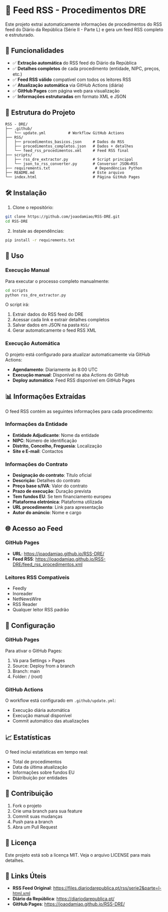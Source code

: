 # 📰 Feed RSS - Procedimentos DRE

Este projeto extrai automaticamente informações de procedimentos do RSS feed do Diário da República (Série II - Parte L) e gera um feed RSS completo e estruturado.

## 🚀 Funcionalidades

- ✅ **Extração automática** do RSS feed do Diário da República
- ✅ **Detalhes completos** de cada procedimento (entidade, NIPC, preços, etc.)
- ✅ **Feed RSS válido** compatível com todos os leitores RSS
- ✅ **Atualização automática** via GitHub Actions (diária)
- ✅ **GitHub Pages** com página web para visualização
- ✅ **Informações estruturadas** em formato XML e JSON

## 📁 Estrutura do Projeto

```
RSS - DRE/
├── .github/
│   └── update.yml          # Workflow GitHub Actions
├── RSS/
│   ├── procedimentos_basicos.json     # Dados do RSS
│   ├── procedimentos_completos.json   # Dados + detalhes
│   └── feed_rss_procedimentos.xml     # Feed RSS final
├── scripts/
│   ├── rss_dre_extractor.py           # Script principal
│   └── json_to_rss_converter.py       # Conversor JSON→RSS
├── requirements.txt                    # Dependências Python
├── README.md                          # Este arquivo
└── index.html                         # Página GitHub Pages
```

## 🛠️ Instalação

1. Clone o repositório:

```bash
git clone https://github.com/joaodamiao/RSS-DRE.git
cd RSS-DRE
```

2. Instale as dependências:

```bash
pip install -r requirements.txt
```

## 🎯 Uso

### Execução Manual

Para executar o processo completo manualmente:

```bash
cd scripts
python rss_dre_extractor.py
```

O script irá:

1. Extrair dados do RSS feed do DRE
2. Acessar cada link e extrair detalhes completos
3. Salvar dados em JSON na pasta `RSS/`
4. Gerar automaticamente o feed RSS XML

### Execução Automática

O projeto está configurado para atualizar automaticamente via GitHub Actions:

- **Agendamento**: Diariamente às 8:00 UTC
- **Execução manual**: Disponível na aba Actions do GitHub
- **Deploy automático**: Feed RSS disponível em GitHub Pages

## 📊 Informações Extraídas

O feed RSS contém as seguintes informações para cada procedimento:

### Informações da Entidade

- **Entidade Adjudicante**: Nome da entidade
- **NIPC**: Número de identificação
- **Distrito, Concelho, Freguesia**: Localização
- **Site e E-mail**: Contactos

### Informações do Contrato

- **Designação do contrato**: Título oficial
- **Descrição**: Detalhes do contrato
- **Preço base s/IVA**: Valor do contrato
- **Prazo de execução**: Duração prevista
- **Tem fundos EU**: Se tem financiamento europeu
- **Plataforma eletrónica**: Plataforma utilizada
- **URL procedimento**: Link para apresentação
- **Autor do anúncio**: Nome e cargo

## 🌐 Acesso ao Feed

### GitHub Pages

- **URL**: https://joaodamiao.github.io/RSS-DRE/
- **Feed RSS**: https://joaodamiao.github.io/RSS-DRE/feed_rss_procedimentos.xml

### Leitores RSS Compatíveis

- Feedly
- Inoreader
- NetNewsWire
- RSS Reader
- Qualquer leitor RSS padrão

## 🔧 Configuração

### GitHub Pages

Para ativar o GitHub Pages:

1. Vá para Settings > Pages
2. Source: Deploy from a branch
3. Branch: main
4. Folder: / (root)

### GitHub Actions

O workflow está configurado em `.github/update.yml`:

- Execução diária automática
- Execução manual disponível
- Commit automático das atualizações

## 📈 Estatísticas

O feed inclui estatísticas em tempo real:

- Total de procedimentos
- Data da última atualização
- Informações sobre fundos EU
- Distribuição por entidades

## 🤝 Contribuição

1. Fork o projeto
2. Crie uma branch para sua feature
3. Commit suas mudanças
4. Push para a branch
5. Abra um Pull Request

## 📄 Licença

Este projeto está sob a licença MIT. Veja o arquivo LICENSE para mais detalhes.

## 🔗 Links Úteis

- **RSS Feed Original**: https://files.diariodarepublica.pt/rss/serie2&parte=l-html.xml
- **Diário da República**: https://diariodarepublica.pt/
- **GitHub Pages**: https://joaodamiao.github.io/RSS-DRE/
